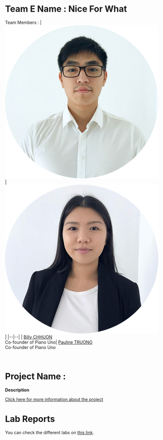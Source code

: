# Team E Name : Nice For What

Team Members : 
|![member1](billyphoto.png) |![member2](paulinephoto.png)  |
|--|--|
|  [Billy CHHUON](https://github.com/BillyChhuon) <br> Co-founder of Piano Uno| [Pauline TRUONG ](https://github.com/paulinetruong) <br> Co-founder of Piano Uno

<br> 

# Project Name : 



 **Description** 
 
[Click here for more information about the project](project) 



# Lab Reports

You can check the different labs on [this link](lab).


